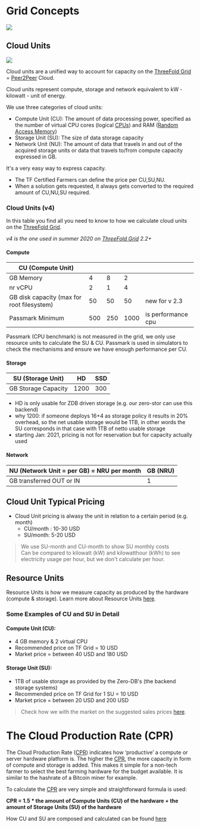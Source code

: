  # Grid Concepts

![](threefold__grid_header.png  )


## Cloud Units

![](threefold__cloudunits_abstract.png  )

Cloud units are a unified way to account for capacity on the [ThreeFold Grid](threefold__threefold_grid) = [Peer2Peer](threefold__peer2peer) Cloud.

Cloud units represent compute, storage and network equivalent to kW - kilowatt - unit of energy.

We use three categories of cloud units:

- Compute Unit (CU): The amount of data processing power, specified as the number of virtual CPU cores (logical [CPUs](https://en.wikipedia.org/wiki/Central_processing_unit)) and RAM ([Random Access Memory](https://en.wikipedia.org/wiki/Random-access_memory))
- Storage Unit (SU): The size of data storage capacity
- Network Unit (NU): The amount of data that travels in and out of the acquired storage units or data that travels to/from compute capacity expressed in GB.

It's a very easy way to express capacity.

- The TF Certified Farmers can define the price per CU,SU,NU.
- When a solution gets requested, it always gets converted to the required amount of CU,NU,SU required.

### Cloud Units (v4)

In this table you find all you need to know to how we calculate cloud units on the [ThreeFold Grid](threefold__threefold_grid).

_v4 is the one used in summer 2020 on [ThreeFold Grid](threefold__threefold_grid) 2.2+_

#### Compute

| CU (Compute Unit)                          |     |     |      |                    |
| ------------------------------------------ | --- | --- | ---- | ------------------ |
| GB Memory                                  | 4   | 8   | 2    |                    |
| nr vCPU                                    | 2   | 1   | 4    |                    |
| GB disk capacity (max for root filesystem) | 50  | 50  | 50   | new for v 2.3      |
| Passmark Minimum                           | 500 | 250 | 1000 | is performance cpu |

Passmark (CPU benchmark) is not measured in the grid, we only use resource units to calculate the SU & CU. Passmark is used in simulators to check the mechanisms and ensure we have enough performance per CU.

#### Storage

| SU (Storage Unit)   | HD   | SSD |
| ------------------- | ---- | --- |
| GB Storage Capacity | 1200 | 300 |

- HD is only usable for ZDB driven storage (e.g. our zero-stor can use this backend)
- why 1200: if someone deploys 16+4 as storage policy it results in 20% overhead, so the net usable storage would be 1TB, in other words the SU corresponds in that case with 1TB of netto usable storage
- starting Jan: 2021, pricing is not for reservation but for capacity actually used

#### Network

| NU (Network Unit = per GB) = NRU per month | GB (NRU) |
| ------------------------------------------ | -------- |
| GB transferred OUT or IN                   | 1        |

## Cloud Unit Typical Pricing

- Cloud Unit pricing is alwasy the unit in relation to a certain period (e.g. month)
  - CU/month : 10-30 USD
  - SU/month: 5-20 USD

> We use SU-month and CU-month to show SU monthly costs <BR>
> Can be compared to kilowatt (kW) and kilowatthour (kWh) to see electricity usage per hour, but we don't calculate per hour.

## Resource Units

Resource Units is how we measure capacity as produced by the hardware (compute & storage). Learn more about Resource Units [here](threefold__resource_units.md).

### Some Examples of CU and SU in Detail

#### Compute Unit (CU):

- 4 GB memory & 2 virtual CPU
- Recommended price on TF Grid = 10 USD
- Market price = between 40 USD and 180 USD

#### Storage Unit (SU):

- 1TB of usable storage as provided by the Zero-DB's (the backend storage systems)
- Recommended price on TF Grid for 1 SU = 10 USD
- Market price = between 20 USD and 200 USD

> Check how we with the market on the suggested sales prices [here](threefold__cloud_pricing.md).

# The Cloud Production Rate (CPR)

The Cloud Production Rate ([CPR](threefold__cloud_production_rate)) indicates how ‘productive’ a compute or server hardware platform is. The higher the [CPR](threefold__cloud_production_rate), the more capacity in form of compute and storage is added.
This makes it simple for a non-tech farmer to select the best farming hardware for the budget available. It is similar to the hashrate of a Bitcoin miner for example.

To calculate the [CPR](threefold__cloud_production_rate) are very simple and straightforward formula is used:

**CPR = 1.5 \* the amount of Compute Units (CU) of the hardware + the amount of Storage Units (SU) of the hardware**

How CU and SU are composed and calculated can be found [here](threefold__cloud_units.md)
